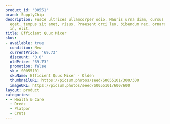 ```yaml
---
product_id: '00551'
brand: SupplyChip
description: Fusce ultrices ullamcorper odio. Mauris urna diam, cursus id, mattis
  eget, tempus sit amet, risus. Praesent orci leo, bibendum nec, ornare et, nonummy
  in, elit.
title: Efficient Quux Mixer
skus:
- available: true
  condition: New
  currentPrice: '69.73'
  discount: '0.0'
  oldPrice: '69.73'
  promotion: false
  sku: S0055101
  skuName: Efficient Quux Mixer - Olden
  thumbnailURL: https://picsum.photos/seed/S0055101/300/300
  imageURL: https://picsum.photos/seed/S0055101/600/600
layout: product
categories:
- - Health & Care
  - Dredz
  - Platpor
  - Cruts
---
```

